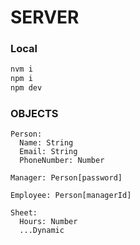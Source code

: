 # SERVER

### Local
```bash
nvm i
npm i
npm dev
```

### OBJECTS
```
Person:
  Name: String
  Email: String
  PhoneNumber: Number
```
```
Manager: Person[password]
``````
```
Employee: Person[managerId]
```
```
Sheet:
  Hours: Number
  ...Dynamic
```
